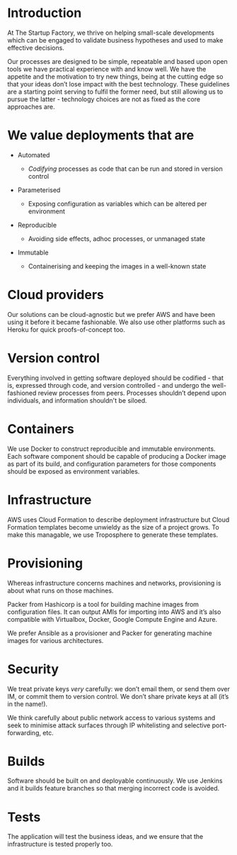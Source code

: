 # Introduction
At The Startup Factory, we thrive on helping small-scale developments which can be engaged to validate business hypotheses and used to make effective decisions.

Our processes are designed to be simple, repeatable and based upon open tools we have practical experience with and know well. We have the appetite and the motivation to try new things, being at the cutting edge so that your ideas don’t lose impact with the best technology. These guidelines are a starting point serving to fulfil the former need, but still allowing us to pursue the latter - technology choices are not as fixed as the core approaches are.

# We value deployments that are
* Automated
  * _Codifying_ processes as code that can be run and stored in version control

* Parameterised
  * Exposing configuration as variables which can be altered per environment

* Reproducible
  * Avoiding side effects, adhoc processes, or unmanaged state

* Immutable
  * Containerising and keeping the images in a well-known state

# Cloud providers
Our solutions can be cloud-agnostic but we prefer AWS and have been using it before it became fashionable. We also use other platforms such as Heroku for quick proofs-of-concept too.

# Version control
Everything involved in getting software deployed should be codified - that is, expressed through code, and version controlled - and undergo the well-fashioned review processes from peers. Processes shouldn’t depend upon individuals, and information shouldn't be siloed.

# Containers
We use Docker to construct reproducible and immutable environments. Each software component should be capable of producing a Docker image as part of its build, and configuration parameters for those components should be exposed as environment variables.

# Infrastructure
AWS uses Cloud Formation to describe deployment infrastructure but Cloud Formation templates become unwieldy as the size of a project grows. To make this managable, we use Troposphere to generate these templates.

# Provisioning
Whereas infrastructure concerns machines and networks, provisioning is about what runs on those machines.

Packer from Hashicorp is a tool for building machine images from configuration files. It can output AMIs for importing into AWS and it’s also compatible with Virtualbox, Docker, Google Compute Engine and Azure.

We prefer Ansible as a provisioner and Packer for generating machine images for various architectures.

# Security
We treat private keys *very* carefully: we don’t email them, or send them over IM, or commit them to version control. We don’t share private keys at all (it’s in the name!).

We think carefully about public network access to various systems and seek to minimise attack surfaces through IP whitelisting and selective port-forwarding, etc.

# Builds
Software should be built on and deployable continuously. We use Jenkins and it builds feature branches so that merging incorrect code is avoided.

# Tests
The application will test the business ideas, and we ensure that the infrastructure is tested properly too.
